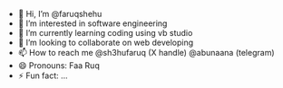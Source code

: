 - 👋 Hi, I’m @faruqshehu
- 👀 I’m interested in software engineering
- 🌱 I’m currently learning coding using vb studio
- 💞️ I’m looking to collaborate on web developing
- 📫 How to reach me @sh3hufaruq (X handle) @abunaana (telegram)
- 😄 Pronouns: Faa Ruq
- ⚡ Fun fact: ...

<!---
faruqshehu/faruqshehu is a ✨ special ✨ repository because its `README.md` (this file) appears on your GitHub profile.
You can click the Preview link to take a look at your changes.
--->
